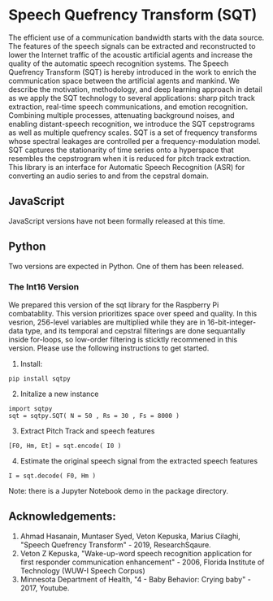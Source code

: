 # Speech Quefrency Transform (SQT)

The efficient use of a communication bandwidth starts with the data source. The features of the speech signals can be extracted and reconstructed to lower the Internet traffic of the acoustic artificial agents and increase the quality of the automatic speech recognition systems. The Speech Quefrency Transform (SQT) is hereby introduced in the work to enrich the communication space between the artificial agents and mankind. We describe the motivation, methodology, and deep learning approach in detail as we apply the SQT technology to several applications: sharp pitch track extraction, real-time speech communications, and emotion recognition. Combining multiple processes, attenuating background noises, and enabling distant-speech recognition, we introduce the SQT cepstrograms as well as multiple quefrency scales. SQT is a set of frequency transforms whose spectral leakages are controlled per a frequency-modulation model. SQT captures the stationarity of time series onto a hyperspace that resembles the cepstrogram when it is reduced for pitch track extraction. This library is an interface for Automatic Speech Recognition (ASR) for converting an audio series to and from the cepstral domain. 

## JavaScript

JavaScript versions have not been formally released at this time. 


## Python

Two versions are expected in Python. One of them has been released. 

### The Int16 Version

We prepared this version of the sqt library for the Raspberry Pi combatablity. This version prioritizes space over speed and quality. In this vesrion, 256-level variables are multiplied while they are in 16-bit-integer-data type, and its temporal and cepstral filterings are done sequantally inside for-loops, so low-order filtering is sticktly recommened in this version. Please use the following instructions to get started. 


1. Install:
```
pip install sqtpy
```

2. Initalize a new instance
```
import sqtpy
sqt = sqtpy.SQT( N = 50 , Rs = 30 , Fs = 8000 )
```

3. Extract Pitch Track and speech features
```
[F0, Hm, Et] = sqt.encode( I0 )
```

4. Estimate the original speech signal from the extracted speech features
```
I = sqt.decode( F0, Hm )
```

Note: there is a Jupyter Notebook demo in the package directory. 

## Acknowledgements:
1. Ahmad Hasanain, Muntaser Syed, Veton Kepuska, Marius Cilaghi, "Speech Quefrency Transform" - 2019, ResearchSqaure.
2. Veton Z Kepuska, "Wake-up-word speech recognition application for first responder communication enhancement" - 2006, Florida Institute of Technology (WUW-I Speech Corpus) 
3. Minnesota Department of Health, "4 - Baby Behavior: Crying baby" - 2017, Youtube.
